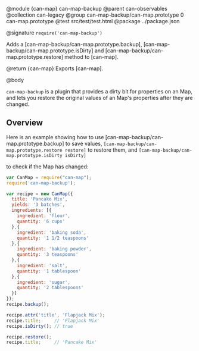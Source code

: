 @module {can-map} can-map-backup
@parent can-observables
@collection can-legacy
@group can-map-backup/can-map.prototype 0 can-map.prototype
@test src/test/test.html
@package ../package.json

@signature `require('can-map-backup')`

Adds a [can-map-backup/can-map.prototype.backup],
[can-map-backup/can-map.prototype.isDirty] and
[can-map-backup/can-map.prototype.restore] method to [can-map].

@return {can-map} Exports [can-map].

@body

`can-map-backup` is a plugin that provides a dirty bit for properties on an Map,
and lets you restore the original values of an Map's properties after they are changed.

## Overview

Here is an example showing how to use [can-map-backup/can-map.prototype.backup] to save values,
`[can-map-backup/can-map.prototype.restore restore]` to restore them, and `[can-map-backup/can-map.prototype.isDirty isDirty]`

to check if the Map has changed:

```js
var CanMap = require("can-map");
require('can-map-backup');

var recipe = new CanMap({
  title: 'Pancake Mix',
  yields: '3 batches',
  ingredients: [{
    ingredient: 'flour',
    quantity: '6 cups'
  },{
    ingredient: 'baking soda',
    quantity: '1 1/2 teaspoons'
  },{
    ingredient: 'baking powder',
    quantity: '3 teaspoons'
  },{
    ingredient: 'salt',
    quantity: '1 tablespoon'
  },{
    ingredient: 'sugar',
    quantity: '2 tablespoons'
  }]
});
recipe.backup();

recipe.attr('title', 'Flapjack Mix');
recipe.title;     // 'Flapjack Mix'
recipe.isDirty(); // true

recipe.restore();
recipe.title;     // 'Pancake Mix'
```
